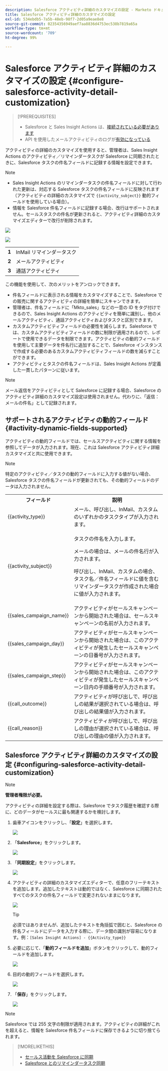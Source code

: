 ```yaml
---
description: Salesforce アクティビティ詳細のカスタマイズの設定 - Marketo ドキュメント - 製品ドキュメント
title: Salesforce アクティビティ詳細のカスタマイズの設定
exl-id: 534ebdb5-7a5b-48eb-98f7-2d05a9eae8e8
source-git-commit: 02354356949aef7aa8836d4753ec538b7819a65a
workflow-type: tm+mt
source-wordcount: '709'
ht-degree: 99%

---
```


# Salesforce アクティビティ詳細のカスタマイズの設定 {#configure-salesforce-activity-detail-customization}

>[!PREREQUISITES]
>
>* Salesforce と Sales Insight Actions は、[接続されている必要があります](/help/marketo/product-docs/marketo-sales-insight/actions/crm/salesforce-integration/connect-your-sales-insight-actions-account-to-salesforce.md)
>* API を使用したメールアクティビティのログが[有効になっている](/help/marketo/product-docs/marketo-sales-insight/actions/crm/salesforce-integration/sync-sales-activities-to-salesforce.md)

アクティビティの詳細のカスタマイズを使用すると、管理者は、Sales Insight Actions のアクティビティ／リマインダータスクが Salesforce に同期されたときに、Salesforce タスクの件名フィールドに記録する情報を設定できます。

>[!NOTE]
>
>* Sales Insight Actions のリマインダータスクの件名フィールドに対して行われた更新は、対応する Salesforce タスクの件名フィールドに反映されます（アクティビティの詳細のカスタマイズで `{{activity_subject}}` 動的フィールドを使用している場合）。
>* 情報を Salesforce 件名フィールドに記録する場合、改行はサポートされません。セールスタスクの件名が更新されると、アクティビティ詳細のカスタマイズエディターで改行が削除されます。

![](assets/configure-salesforce-activity-detail-customization-1.png)

![](assets/configure-salesforce-activity-detail-customization-2.png)

<table>
 <tr>
  <td><strong>1</td>
  <td>InMail リマインダータスク</td>
 </tr>
 <tr>
  <td><strong>2</td>
  <td>メールアクティビティ</td>
 </tr>
 <tr>
  <td><strong>3</td>
  <td>通話アクティビティ</td>
 </tr>
</table>

この機能を使用して、次のメリットをアンロックできます。

* 件名フィールドに表示される情報をカスタマイズすることで、Salesforce での販売に関するアクティビティの詳細を簡単にスキャンできます。
* 管理者は、件名フィールドに「Mkto_sales」などの一意の ID をタグ付けできるので、Sales Insight Actions のアクティビティを簡単に識別し、他のメールアクティビティ、通話アクティビティおよびタスクと区別できます。
* カスタムアクティビティフィールドの必要性を減らします。Salesforce では、カスタムアクティビティフィールドの数に制限が適用されるので、レポートで使用できるデータを制限できます。アクティビティの動的フィールドを使用して主要データを件名行に追加することで、Salesforce インスタンスで作成する必要のあるカスタムアクティビティフィールドの数を減らすことができます。
* アクティビティとタスクの件名フィールドは、Sales Insight Actions が定義した一貫したパターンに従います。

>[!NOTE]
>
>メール返信をアクティビティとして Salesforce に記録する場合、Salesforce のアクティビティ詳細のカスタマイズ設定は使用されません。代わりに、「返信：メールの件名」として記録されます。

## サポートされるアクティビティの動的フィールド {#activity-dynamic-fields-supported}

アクティビティの動的フィールドでは、セールスアクティビティに関する情報を参照してデータが入力されます。現在、これは Salesforce アクティビティ詳細カスタマイズと共に使用できます。

>[!NOTE]
>
>特定のアクティビティ／タスクの動的フィールドに入力する値がない場合、Salesforce タスクの件名フィールドが更新されても、その動的フィールドのデータは入力されません。

<table>
 <tr>
  <th>フィールド</th>
  <th>説明</th>
 </tr>
 <tr>
  <td>{{activity_type}}</td>
  <td>メール、呼び出し、InMail、カスタムのいずれかのタスクタイプが入力されます。</td>
 </tr>
 <tr>
  <td>{{activity_subject}}</td>
  <td><p>タスクの件名を入力します。</p>
      <p>メールの場合は、メールの件名行が入力されます。</p>
      <p>呼び出し、InMail、カスタムの場合、タスク名／件名フィールドに値を含むリマインダータスクが作成された場合に値が入力されます。</p></td>
 </tr>
 <tr>
  <td>{{sales_campaign_name}}</td>
  <td>アクティビティがセールスキャンペーンから開始された場合は、セールスキャンペーンの名前が入力されます。</td>
 </tr>
 <tr>
  <td>{{sales_campaign_day}}</td>
  <td>アクティビティがセールスキャンペーンから開始された場合は、このアクティビティが発生したセールスキャンペーンの日番号が入力されます。</td>
 </tr>
 <tr>
  <td>{{sales_campaign_step}}</td>
  <td>アクティビティがセールスキャンペーンから開始された場合は、このアクティビティが発生したセールスキャンペーン日内の手順番号が入力されます。</td>
 </tr>
 <tr>
  <td>{{call_outcome}}</td>
  <td>アクティビティが呼び出しで、呼び出しの結果が選択されている場合は、呼び出しの結果値が入力されます。</td>
 </tr>
 <tr>
  <td>{{call_reason}}</td>
  <td>アクティビティが呼び出しで、呼び出しの理由が選択されている場合は、呼び出しの理由の値が入力されます。</td>
 </tr>
</table>

## Salesforce アクティビティ詳細のカスタマイズの設定 {#configuring-salesforce-activity-detail-customization}

>[!NOTE]
>
>**管理者権限が必要。**

アクティビティの詳細を設定する際は、Salesforce でタスク履歴を確認する際に、どのデータがセールスに最も関連するかを検討します。

1. 歯車アイコンをクリックし、「**設定**」を選択します。

   ![](assets/configure-salesforce-activity-detail-customization-3.png)

1. 「**Salesforce**」をクリックします。

   ![](assets/configure-salesforce-activity-detail-customization-4.png)

1. 「**同期設定**」をクリックします。

   ![](assets/configure-salesforce-activity-detail-customization-5.png)

1. アクティビティの詳細のカスタマイズエディターで、任意のフリーテキストを追加します。追加したテキストは動的ではなく、Salesforce に同期されたすべてのタスクの件名フィールドで変更されないままになります。

   ![](assets/configure-salesforce-activity-detail-customization-6.png)

   >[!TIP]
   >
   >必須ではありませんが、追加したテキストを角括弧で囲むと、Salesforce の件名フィールドにデータを入力する際に、データ間の識別が容易になります。例：`[Sales Insight Actions] - {{Activity_type}}`

1. 必要に応じて、「**動的フィールドを追加**」ボタンをクリックして、動的フィールドを追加します。

   ![](assets/configure-salesforce-activity-detail-customization-7.png)

1. 目的の動的フィールドを選択します。

   ![](assets/configure-salesforce-activity-detail-customization-8.png)

1. 「**保存**」をクリックします。

   ![](assets/configure-salesforce-activity-detail-customization-9.png)

>[!NOTE]
>
>Salesforce では 255 文字の制限が適用されます。アクティビティの詳細がこれを超えると、情報を Salesforce 件名フィールドに保存できるように切り捨てられます。

>[!MORELIKETHIS]
>
>* [セールス活動を Salesforce に同期](/help/marketo/product-docs/marketo-sales-insight/actions/crm/salesforce-integration/sync-sales-activities-to-salesforce.md)
>* [Salesforce とのリマインダータスク同期](/help/marketo/product-docs/marketo-sales-insight/actions/tasks/reminder-task-sync-with-salesforce.md)
